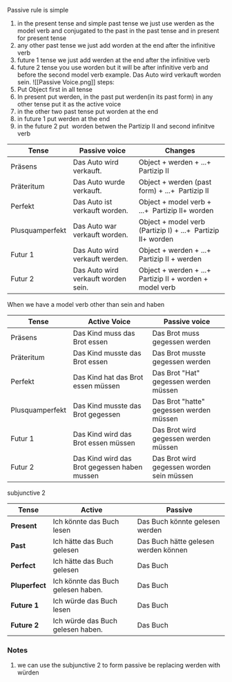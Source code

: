 Passive rule is simple 
1. in the present tense and simple past tense we just use werden as the model verb and conjugated to the past in the past tense and in present for present tense
2. any other past tense we just add worden at the end after the infinitive verb
3. future 1 tense we just add werden at the end after the infinitive verb
4. future 2 tense  you use worden but it will be after infinitive verb and before the second model verb example. Das Auto wird verkauft worden sein.
![[Passive Voice.png]]
 steps:
 1. Put Object first in all tense                                                            
 2. In present put werden, in the past put werden(in its past form) in any other tense put it as the active voice 
 3. in the other two past tense put worden at the end                                      
 4. in future 1 put werden at the end                                                      
 5. in the future 2 put  worden betwen the Partizip II and second infinitve verb    

| Tense           | Passive voice                       | Changes                                                      |
| --------------- | ----------------------------------- | ------------------------------------------------------------ |
| Präsens         | Das Auto wird verkauft.             | Object + werden + ...+  Partizip II                          |
| Präteritum      | Das Auto wurde verkauft.            | Object + werden (past form) + ...+  Partizip II              |
| Perfekt         | Das Auto ist verkauft worden.       | Object + model verb + ...+  Partizip II+ worden              |
| Plusquamperfekt | Das Auto war verkauft worden.       | Object + model verb (Partizip I) + ...+  Partizip II+ worden |
| Futur 1         | Das Auto wird verkauft werden.      | Object + werden + ...+  Partizip II + werden                 |
| Futur 2         | Das Auto wird verkauft worden sein. | Object + werden + ...+  Partizip II + worden + model verb    |
When we have a model verb other than sein and haben

| Tense           | Active Voice                                 | Passive voice                             |
| --------------- | -------------------------------------------- | ----------------------------------------- |
| Präsens         | Das Kind muss das Brot essen                 | Das Brot muss gegessen werden             |
| Präteritum      | Das Kind musste das Brot essen               | Das Brot musste gegessen werden           |
| Perfekt         | Das Kind hat das Brot essen müssen           | Das Brot "Hat" gegessen werden müssen     |
| Plusquamperfekt | Das Kind musste das Brot gegessen            | Das Brot "hatte" gegessen werden müssen   |
| Futur 1         | Das Kind wird das Brot essen müssen          | Das Brot wird gegessen werden müssen      |
| Futur 2         | Das Kind wird das Brot gegessen haben mussen | Das Brot wird gegessen worden sein müssen |

subjunctive 2

| Tense          | Active                             | Passive                              |
| -------------- | ---------------------------------- | ------------------------------------ |
| **Present**    | Ich könnte das Buch lesen          | Das Buch könnte gelesen werden       |
| **Past**       | Ich hätte das Buch gelesen         | Das Buch hätte gelesen werden können |
| **Perfect**    | Ich hätte das Buch gelesen         | Das Buch                             |
| **Pluperfect** | Ich könnte das Buch gelesen haben. | Das Buch                             |
| **Future 1**   | Ich würde das Buch lesen           | Das Buch                             |
| **Future 2**   | Ich würde das Buch gelesen haben.  | Das Buch                             |


### Notes
1. we can use the subjunctive 2 to form passive be replacing werden with würden

